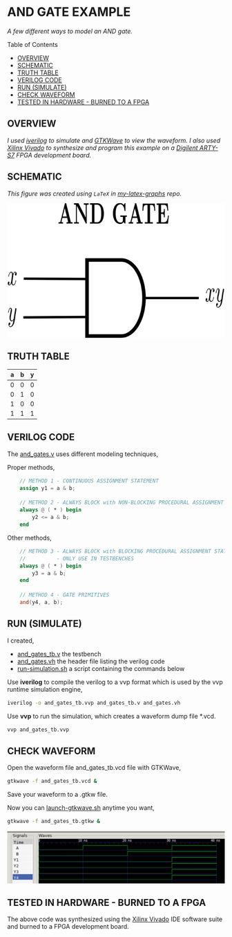 # AND GATE EXAMPLE

_A few different ways to model an AND gate._

Table of Contents

* [OVERVIEW](https://github.com/JeffDeCola/my-verilog-examples/tree/master/basic-code/combinational-logic/and_gates#overview)
* [SCHEMATIC](https://github.com/JeffDeCola/my-verilog-examples/tree/master/basic-code/combinational-logic/and_gates#schematic)
* [TRUTH TABLE](https://github.com/JeffDeCola/my-verilog-examples/tree/master/basic-code/combinational-logic/and_gates#truth-table)
* [VERILOG CODE](https://github.com/JeffDeCola/my-verilog-examples/tree/master/basic-code/combinational-logic/and_gates#verilog-code)
* [RUN (SIMULATE)](https://github.com/JeffDeCola/my-verilog-examples/tree/master/basic-code/combinational-logic/and_gates#run-simulate)
* [CHECK WAVEFORM](https://github.com/JeffDeCola/my-verilog-examples/tree/master/basic-code/combinational-logic/and_gates#check-waveform)
* [TESTED IN HARDWARE - BURNED TO A FPGA](https://github.com/JeffDeCola/my-verilog-examples/tree/master/basic-code/combinational-logic/and_gates#tested-in-hardware---burned-to-a-fpga)

## OVERVIEW

_I used
[iverilog](https://github.com/JeffDeCola/my-cheat-sheets/tree/master/hardware/tools/simulation/iverilog-cheat-sheet)
to simulate and
[GTKWave](https://github.com/JeffDeCola/my-cheat-sheets/tree/master/hardware/tools/simulation/gtkwave-cheat-sheet)
to view the waveform. I also used
[Xilinx Vivado](https://github.com/JeffDeCola/my-cheat-sheets/tree/master/hardware/tools/synthesis/xilinx-vivado-cheat-sheet)
to synthesize and program this example on a
[Digilent ARTY-S7](https://github.com/JeffDeCola/my-cheat-sheets/tree/master/hardware/development/fpga-development-boards/digilent-arty-s7-cheat-sheet)
FPGA development board._

## SCHEMATIC

_This figure was created using `LaTeX` in
[my-latex-graphs](https://github.com/JeffDeCola/my-latex-graphs/tree/master/mathematics/applied/electrical-engineering/logic/and-gate)
repo._

<p align="center">
    <img src="svgs/and-gate.svg"
    align="middle"
</p>

## TRUTH TABLE

| a     | b     | y     |
|:-----:|:-----:|:-----:|
| 0     | 0     | 0     |
| 0     | 1     | 0     |
| 1     | 0     | 0     |
| 1     | 1     | 1     |

## VERILOG CODE

The
[and_gates.v](https://github.com/JeffDeCola/my-verilog-examples/blob/master/basic-code/combinational-logic/and_gates/and_gates.v)
uses different modeling techniques,

Proper methods,

```verilog
    // METHOD 1 - CONTINUOUS ASSIGNMENT STATEMENT
    assign y1 = a & b;

    // METHOD 2 - ALWAYS BLOCK with NON-BLOCKING PROCEDURAL ASSIGNMENT STATEMENT
    always @ ( * ) begin
        y2 <= a & b;
    end
```

Other methods,

```verilog
    // METHOD 3 - ALWAYS BLOCK with BLOCKING PROCEDURAL ASSIGNMENT STATEMENT
    //          - ONLY USE IN TESTBENCHES
    always @ ( * ) begin
        y3 = a & b;
    end

    // METHOD 4 - GATE PRIMITIVES
    and(y4, a, b);
```

## RUN (SIMULATE)

I created,

* [and_gates_tb.v](https://github.com/JeffDeCola/my-verilog-examples/blob/master/basic-code/combinational-logic/and_gates/and_gates_tb.v)
  the testbench
* [and_gates.vh](https://github.com/JeffDeCola/my-verilog-examples/blob/master/basic-code/combinational-logic/and_gates/and_gates.vh)
  the header file listing the verilog code
* [run-simulation.sh](https://github.com/JeffDeCola/my-verilog-examples/blob/master/basic-code/combinational-logic/and_gates/run-simulation.sh)
  a script containing the commands below

Use **iverilog** to compile the verilog to a vvp format
which is used by the vvp runtime simulation engine,

```bash
iverilog -o and_gates_tb.vvp and_gates_tb.v and_gates.vh
```

Use **vvp** to run the simulation, which creates a waveform dump file *.vcd.

```bash
vvp and_gates_tb.vvp
```

## CHECK WAVEFORM

Open the waveform file and_gates_tb.vcd file with GTKWave,

```bash
gtkwave -f and_gates_tb.vcd &
```

Save your waveform to a .gtkw file.

Now you can
[launch-gtkwave.sh](https://github.com/JeffDeCola/my-verilog-examples/blob/master/launch-GTKWave-script/launch-gtkwave.sh)
anytime you want,

```bash
gtkwave -f and_gates_tb.gtkw &
```

![and_gates-waveform.jpg](../../../docs/pics/and_gates-waveform.jpg)

## TESTED IN HARDWARE - BURNED TO A FPGA

The above code was synthesized using the
[Xilinx Vivado](https://github.com/JeffDeCola/my-cheat-sheets/tree/master/hardware/tools/synthesis/xilinx-vivado-cheat-sheet)
IDE software suite and burned to a FPGA development board.
